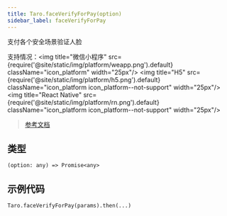 ```yaml
---
title: Taro.faceVerifyForPay(option)
sidebar_label: faceVerifyForPay
---
```


支付各个安全场景验证人脸

支持情况：<img title="微信小程序" src={require('@site/static/img/platform/weapp.png').default} className="icon_platform" width="25px"/> <img title="H5" src={require('@site/static/img/platform/h5.png').default} className="icon_platform icon_platform--not-support" width="25px"/> <img title="React Native" src={require('@site/static/img/platform/rn.png').default} className="icon_platform icon_platform--not-support" width="25px"/>

> [参考文档](https://developers.weixin.qq.com/miniprogram/dev/api/open-api/payment/wx.faceVerifyForPay.html)

## 类型

```tsx
(option: any) => Promise<any>
```

## 示例代码

```tsx
Taro.faceVerifyForPay(params).then(...)
```
